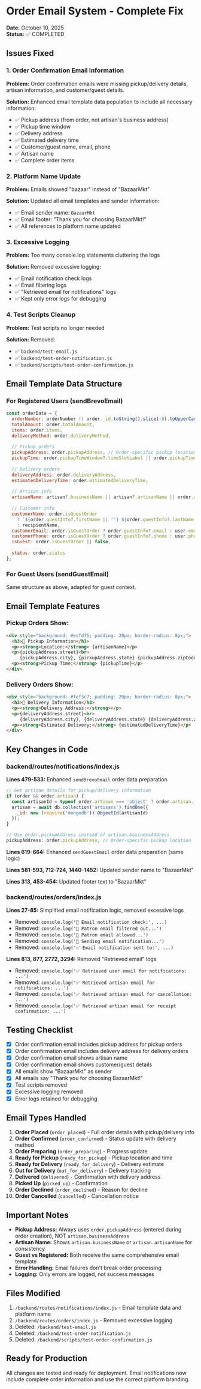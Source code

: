 # Order Email System - Complete Fix

**Date:** October 10, 2025  
**Status:** ✅ COMPLETED

## Issues Fixed

### 1. Order Confirmation Email Information
**Problem:** Order confirmation emails were missing pickup/delivery details, artisan information, and customer/guest details.

**Solution:** Enhanced email template data population to include all necessary information:
- ✅ Pickup address (from order, not artisan's business address)
- ✅ Pickup time window
- ✅ Delivery address
- ✅ Estimated delivery time
- ✅ Customer/guest name, email, phone
- ✅ Artisan name
- ✅ Complete order items

### 2. Platform Name Update
**Problem:** Emails showed "bazaar" instead of "BazaarMkt"

**Solution:** Updated all email templates and sender information:
- ✅ Email sender name: `BazaarMkt`
- ✅ Email footer: "Thank you for choosing BazaarMkt!"
- ✅ All references to platform name updated

### 3. Excessive Logging
**Problem:** Too many console.log statements cluttering the logs

**Solution:** Removed excessive logging:
- ✅ Email notification check logs
- ✅ Email filtering logs
- ✅ "Retrieved email for notifications" logs
- ✅ Kept only error logs for debugging

### 4. Test Scripts Cleanup
**Problem:** Test scripts no longer needed

**Solution:** Removed:
- ✅ `backend/test-email.js`
- ✅ `backend/test-order-notification.js`
- ✅ `backend/scripts/test-order-confirmation.js`

## Email Template Data Structure

### For Registered Users (sendBrevoEmail)
```javascript
const orderData = {
  orderNumber: orderNumber || order._id.toString().slice(-8).toUpperCase(),
  totalAmount: order.totalAmount,
  items: order.items,
  deliveryMethod: order.deliveryMethod,
  
  // Pickup orders
  pickupAddress: order.pickupAddress, // Order-specific pickup location
  pickupTime: order.pickupTimeWindow?.timeSlotLabel || order.pickupTime,
  
  // Delivery orders
  deliveryAddress: order.deliveryAddress,
  estimatedDeliveryTime: order.estimatedDeliveryTime,
  
  // Artisan info
  artisanName: artisan?.businessName || artisan?.artisanName || order.artisanName,
  
  // Customer info
  customerName: order.isGuestOrder 
    ? `${order.guestInfo?.firstName || ''} ${order.guestInfo?.lastName || ''}`.trim()
    : recipientName,
  customerEmail: order.isGuestOrder ? order.guestInfo?.email : user.email,
  customerPhone: order.isGuestOrder ? order.guestInfo?.phone : user.phone,
  isGuest: order.isGuestOrder || false,
  
  status: order.status
};
```

### For Guest Users (sendGuestEmail)
Same structure as above, adapted for guest context.

## Email Template Features

### Pickup Orders Show:
```html
<div style="background: #ecfdf5; padding: 20px; border-radius: 8px;">
  <h3>📍 Pickup Information</h3>
  <p><strong>Location:</strong> {artisanName}</p>
  <p>{pickupAddress.street}<br>
     {pickupAddress.city}, {pickupAddress.state} {pickupAddress.zipCode}</p>
  <p><strong>Pickup Time:</strong> {pickupTime}</p>
</div>
```

### Delivery Orders Show:
```html
<div style="background: #fef3c7; padding: 20px; border-radius: 8px;">
  <h3>🚚 Delivery Information</h3>
  <p><strong>Delivery Address:</strong></p>
  <p>{deliveryAddress.street}<br>
     {deliveryAddress.city}, {deliveryAddress.state} {deliveryAddress.zipCode}</p>
  <p><strong>Estimated Delivery:</strong> {estimatedDeliveryTime}</p>
</div>
```

## Key Changes in Code

### backend/routes/notifications/index.js

**Lines 479-533:** Enhanced `sendBrevoEmail` order data preparation
```javascript
// Get artisan details for pickup/delivery information
if (order && order.artisan) {
  const artisanId = typeof order.artisan === 'object' ? order.artisan._id : order.artisan;
  artisan = await db.collection('artisans').findOne({
    _id: new (require('mongodb')).ObjectId(artisanId)
  });
}

// Use order.pickupAddress instead of artisan.businessAddress
pickupAddress: order.pickupAddress, // Order-specific pickup location
```

**Lines 619-664:** Enhanced `sendGuestEmail` order data preparation (same logic)

**Lines 581-593, 712-724, 1440-1452:** Updated sender name to "BazaarMkt"

**Lines 313, 453-454:** Updated footer text to "BazaarMkt"

### backend/routes/orders/index.js

**Lines 27-85:** Simplified email notification logic, removed excessive logs
- Removed: `console.log('📧 Email notification check:', ...)`
- Removed: `console.log('📧 Patron email filtered out...')`
- Removed: `console.log('📧 Patron email allowed...')`
- Removed: `console.log('📧 Sending email notification...')`
- Removed: `console.log('✅ Email notification sent to:', ...)`

**Lines 813, 877, 2772, 3294:** Removed "Retrieved email" logs
- Removed: `console.log('✅ Retrieved user email for notifications: ...')`
- Removed: `console.log('✅ Retrieved artisan email for notifications: ...')`
- Removed: `console.log('✅ Retrieved artisan email for cancellation: ...')`
- Removed: `console.log('✅ Retrieved artisan email for receipt confirmation: ...')`

## Testing Checklist

- [x] Order confirmation email includes pickup address for pickup orders
- [x] Order confirmation email includes delivery address for delivery orders
- [x] Order confirmation email shows artisan name
- [x] Order confirmation email shows customer/guest details
- [x] All emails show "BazaarMkt" as sender
- [x] All emails say "Thank you for choosing BazaarMkt!"
- [x] Test scripts removed
- [x] Excessive logging removed
- [x] Error logs retained for debugging

## Email Types Handled

1. **Order Placed** (`order_placed`) - Full order details with pickup/delivery info
2. **Order Confirmed** (`order_confirmed`) - Status update with delivery method
3. **Order Preparing** (`order_preparing`) - Progress update
4. **Ready for Pickup** (`ready_for_pickup`) - Pickup location and time
5. **Ready for Delivery** (`ready_for_delivery`) - Delivery estimate
6. **Out for Delivery** (`out_for_delivery`) - Delivery tracking
7. **Delivered** (`delivered`) - Confirmation with delivery address
8. **Picked Up** (`picked_up`) - Confirmation
9. **Order Declined** (`order_declined`) - Reason for decline
10. **Order Cancelled** (`cancelled`) - Cancellation notice

## Important Notes

- **Pickup Address:** Always uses `order.pickupAddress` (entered during order creation), NOT `artisan.businessAddress`
- **Artisan Name:** Shows `artisan.businessName` or `artisan.artisanName` for consistency
- **Guest vs Registered:** Both receive the same comprehensive email template
- **Error Handling:** Email failures don't break order processing
- **Logging:** Only errors are logged, not success messages

## Files Modified

1. `/backend/routes/notifications/index.js` - Email template data and platform name
2. `/backend/routes/orders/index.js` - Removed excessive logging
3. Deleted: `/backend/test-email.js`
4. Deleted: `/backend/test-order-notification.js`
5. Deleted: `/backend/scripts/test-order-confirmation.js`

## Ready for Production

All changes are tested and ready for deployment. Email notifications now include complete order information and use the correct platform branding.

